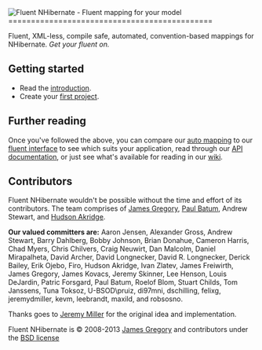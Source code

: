 <img src="http://fluentnhibernate.org/images/logo.png" alt="Fluent NHibernate - Fluent mapping for your model" />
=============================================

Fluent, XML-less, compile safe, automated, convention-based mappings for NHibernate. *Get your fluent on.*


Getting started
---------------------------------------------

* Read the [introduction](https://github.com/jagregory/fluent-nhibernate/wiki/Getting-started).
* Create your [first project](https://github.com/jagregory/fluent-nhibernate/wiki/Getting-started#wiki-yourfirstproject).


Further reading
---------------------------------------------

Once you've followed the above, you can compare our [auto mapping](https://github.com/jagregory/fluent-nhibernate/wiki/Auto-mapping) to our [fluent interface](https://github.com/jagregory/fluent-nhibernate/wiki/Fluent-mapping) to see which suits your application, read through our [API documentation](https://github.com/jagregory/fluent-nhibernate/wiki/Fluent-configuration), or just see what's available for reading in our [wiki](https://github.com/jagregory/fluent-nhibernate/wiki).


Contributors
---------------------------------------------

Fluent NHibernate wouldn't be possible without the time and effort of its contributors. The team comprises of [James Gregory](http://jagregory.com), [Paul Batum](http://www.paulbatum.com), Andrew Stewart, and [Hudson Akridge](http://www.bestguesstheory.com).

**Our valued committers are:** Aaron Jensen, Alexander Gross, Andrew Stewart, Barry Dahlberg, Bobby Johnson, Brian Donahue, Cameron Harris, Chad Myers, Chris Chilvers, Craig Neuwirt, Dan Malcolm, Daniel Mirapalheta, David Archer, David Longnecker, David R. Longnecker, Derick Bailey, Erik Ojebo, Firo, Hudson Akridge, Ivan Zlatev, James Freiwirth, James Gregory, James Kovacs, Jeremy Skinner, Lee Henson, Louis DeJardin, Patric Forsgard, Paul Batum, Roelof Blom, Stuart Childs, Tom Janssens, Tuna Toksoz, U-BSOD\pruiz, di97mni, dschilling, felixg, jeremydmiller, kevm, leebrandt, maxild, and robsosno.</p>

Thanks goes to [Jeremy Miller](http://codebetter.com/blogs/jeremy.miller) for the original idea and implementation.
    
Fluent NHibernate is &copy; 2008-2013 [James Gregory](http://jagregory.com) and contributors under the [BSD license](fluent-nhibernate/blob/master/LICENSE.txt)
